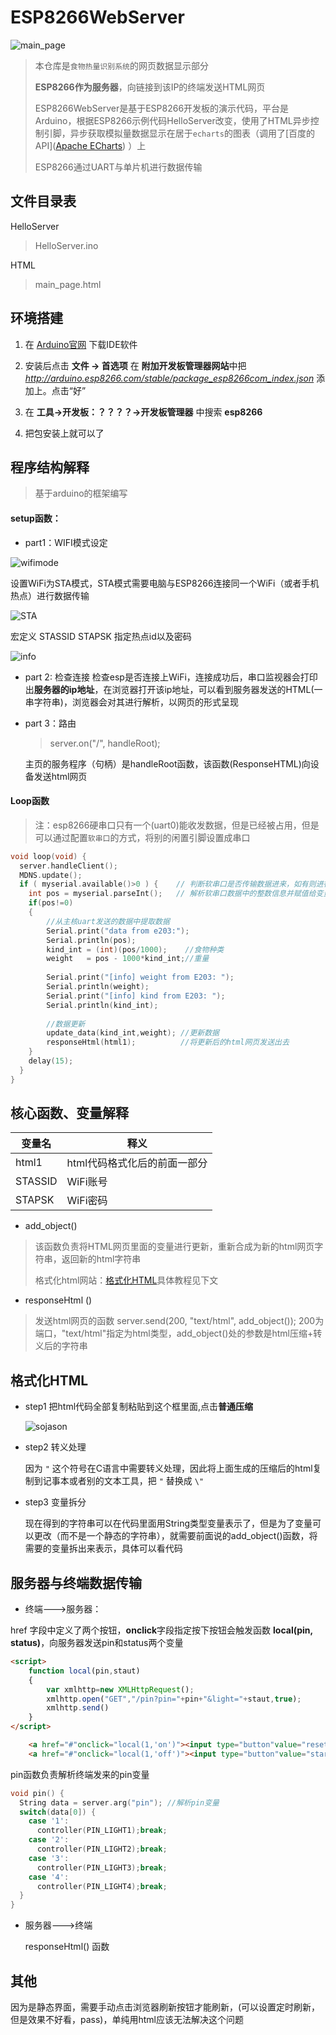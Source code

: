 

ESP8266WebServer
======
![main_page](./Img/mainpage.jpg)

>本仓库是`食物热量识别系统`的网页数据显示部分
>
>**ESP8266作为服务器**，向链接到该IP的终端发送HTML网页
>
>ESP8266WebServer是基于ESP8266开发板的演示代码，平台是Arduino，根据ESP8266示例代码HelloServer改变，使用了HTML异步控制引脚，异步获取模拟量数据显示在居于`echarts`的图表（调用了[百度的API]([Apache ECharts](https://echarts.apache.org/zh/index.html)) ）上
>
>ESP8266通过UART与单片机进行数据传输



## 文件目录表

HelloServer
> HelloServer.ino

HTML
> main_page.html



## 环境搭建
1. 在 [Arduino官网](https://www.arduino.cc/en/Main/Software?setlang=cn&setlang=cn) 下载IDE软件

2. 安装后点击 **文件 -> 首选项** 在 **附加开发板管理器网站**中把 *http://arduino.esp8266.com/stable/package_esp8266com_index.json* 添加上。点击“好”

3. 在 **工具->开发板：？？？？->开发板管理器** 中搜索 **esp8266** 

4. 把包安装上就可以了

   

## 程序结构解释
>基于arduino的框架编写

#### setup函数：
* part1：WIFI模式设定

![wifimode](./Img/Wifi_mode.jpg)

设置WiFi为STA模式，STA模式需要电脑与ESP8266连接同一个WiFi（或者手机热点）进行数据传输

![STA](./Img/STA.png)

宏定义 STASSID STAPSK 指定热点id以及密码

![info](./Img/ap_info.jpg)

* part 2: 检查连接
  检查esp是否连接上WiFi，连接成功后，串口监视器会打印出**服务器的ip地址**，在浏览器打开该ip地址，可以看到服务器发送的HTML(一串字符串)，浏览器会对其进行解析，以网页的形式呈现

* part 3：路由

  > server.on("/", handleRoot);

  主页的服务程序（句柄）是handleRoot函数，该函数(ResponseHTML)向设备发送html网页

#### Loop函数

>注：esp8266硬串口只有一个(uart0)能收发数据，但是已经被占用，但是可以通过配置`软串口`的方式，将别的闲置引脚设置成串口

```C
void loop(void) {
  server.handleClient();
  MDNS.update();
  if ( myserial.available()>0 ) {    // 判断软串口是否传输数据进来，如有则进行分析
    int pos = myserial.parseInt();   // 解析软串口数据中的整数信息并赋值给变量pos
    if(pos!=0)
    {
        //从主核uart发送的数据中提取数据
    	Serial.print("data from e203:");
    	Serial.println(pos);
    	kind_int = (int)(pos/1000);    //食物种类
    	weight   = pos - 1000*kind_int;//重量
        
    	Serial.print("[info] weight from E203: ");
    	Serial.println(weight);           
    	Serial.print("[info] kind from E203: ");
    	Serial.println(kind_int);
        
        //数据更新
    	update_data(kind_int,weight); //更新数据
    	responseHtml(html1);  		  //将更新后的html网页发送出去
    }
    delay(15);
  }
}
```



## 核心函数、变量解释

|变量名|释义|
|---|---|
|html1|html代码格式化后的前面一部分|
|STASSID|WiFi账号|
|STAPSK|WiFi密码|

* add_object()
>该函数负责将HTML网页里面的变量进行更新，重新合成为新的html网页字符串，返回新的html字符串
>
>格式化html网站：[格式化HTML](https://www.sojson.com/jshtml.html)具体教程见下文

* responseHtml ()
>发送html网页的函数
>server.send(200, "text/html", add_object());
>200为端口，"text/html"指定为html类型，add_object()处的参数是html压缩+转义后的字符串



## 格式化HTML

* step1 把html代码全部复制粘贴到这个框里面,点击**普通压缩**

  ![sojason](./Img/sojason1.jpg)

* step2 转义处理

  因为 `"` 这个符号在C语言中需要转义处理，因此将上面生成的压缩后的html复制到记事本或者别的文本工具，把 `"` 替换成 `\"`

* step3 变量拆分

  现在得到的字符串可以在代码里面用String类型变量表示了，但是为了变量可以更改（而不是一个静态的字符串），就需要前面说的add_object()函数，将需要的变量拆出来表示，具体可以看代码

## 服务器与终端数据传输

* 终端--->服务器：

href 字段中定义了两个按钮，**onclick**字段指定按下按钮会触发函数 **local(pin, status)**，向服务器发送pin和status两个变量

```HTML
<script>
	function local(pin,staut)
	{
		var xmlhttp=new XMLHttpRequest();
		xmlhttp.open("GET","/pin?pin="+pin+"&light="+staut,true);
		xmlhttp.send()
	}	
</script>
```

```HTML
	<a href="#"onclick="local(1,'on')"><input type="button"value="reset"style="font-size: 24px; padding: 10px; margin: auto 10px ;"></a>
	<a href="#"onclick="local(1,'off')"><input type="button"value="start"style="font-size: 24px; padding: 10px; margin: auto 10px; float: right;"></a>
```

pin函数负责解析终端发来的pin变量

```C
void pin() {
  String data = server.arg("pin"); //解析pin变量
  switch(data[0]) {
    case '1':
      controller(PIN_LIGHT1);break;
    case '2':
      controller(PIN_LIGHT2);break;
    case '3':
      controller(PIN_LIGHT3);break;
    case '4':
      controller(PIN_LIGHT4);break;
  }
}
```



* 服务器--->终端

  responseHtml() 函数



## 其他
因为是静态界面，需要手动点击浏览器刷新按钮才能刷新，(可以设置定时刷新，但是效果不好看，pass)，单纯用html应该无法解决这个问题

